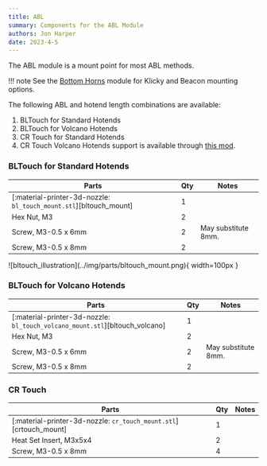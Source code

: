 ```yaml
---
title: ABL
summary: Components for the ABL Module
authors: Jon Harper
date: 2023-4-5
---
```


The ABL module is a mount point for most ABL methods.

!!! note
    See the [Bottom Horns](bottom.md) module for Klicky and Beacon mounting options.


The following ABL and hotend length combinations are available:

1. BLTouch for Standard Hotends
2. BLTouch for Volcano Hotends
3. CR Touch for Standard Hotends
4. CR Touch Volcano Hotends support is available through [this mod](https://www.printables.com/model/434179-eva3-uhf-cr-touch).

### BLTouch for Standard Hotends

<div markdown class="jh-grid-container jh-grid-2">
<div markdown class="jh-grid-para">

| Parts     | Qty | Notes |
|-----------|-----|-------|
| [:material-printer-3d-nozzle: `bl_touch_mount.stl`][bltouch_mount] | 1 | |
| Hex Nut, M3               | 2 | |
| Screw, M3-0.5 x 6mm       | 2 | May substitute 8mm. |
| Screw, M3-0.5 x 8mm       | 2 | |

</div>
<div markdown class="jh-grid-img">
![bltouch_illustration](../img/parts/bltouch_mount.png){ width=100px }
</div>
</div>

### BLTouch for Volcano Hotends

<div markdown class="jh-grid-container jh-grid-2">
<div markdown class="jh-grid-para">

| Parts     | Qty | Notes |
|-----------|-----|-------|
| [:material-printer-3d-nozzle: `bl_touch_volcano_mount.stl`][bltouch_volcano] | 1 | |
| Hex Nut, M3               | 2 | |
| Screw, M3-0.5 x 6mm       | 2 | May substitute 8mm. |
| Screw, M3-0.5 x 8mm       | 2 | |

</div>
<div markdown class="jh-grid-img">
<!-- ![bltouch_illustration](../img/parts/bltouch_mount.png){ width=100px } -->
</div>
</div>

### CR Touch

<div markdown class="jh-grid-container jh-grid-2">
<div markdown class="jh-grid-para">

| Parts     | Qty | Notes |
|-----------|-----|-------|
| [:material-printer-3d-nozzle: `cr_touch_mount.stl`][crtouch_mount] | 1 | |
| Heat Set Insert, M3x5x4   | 2 | |
| Screw, M3-0.5 x 8mm       | 4 | |

</div>
<div markdown class="jh-grid-img">
<!-- ![bltouch_illustration](../img/parts/bltouch_mount.png){ width=100px } -->
</div>
</div>
